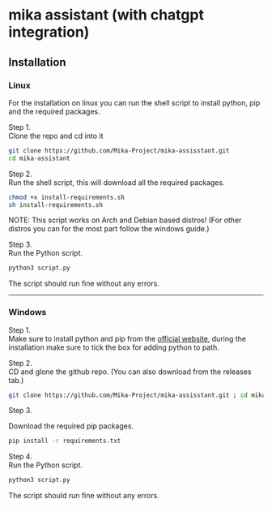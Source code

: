 # mika assistant (with chatgpt integration)

## Installation

### Linux

For the installation on linux you can run the shell script to install python, pip and the required packages.

Step 1.   
Clone the repo and cd into it

```bash
git clone https://github.com/Mika-Project/mika-assisstant.git 
cd mika-assistant
```

Step 2.  
Run the shell script, this will download all the required packages.

```bash
chmod +x install-requirements.sh 
sh install-requirements.sh
```

NOTE: This script works on Arch and Debian based distros! (For other distros you can for the most part follow the windows guide.)

Step 3.  
Run the Python script.

```bash
python3 script.py
```

The script should run fine without any errors.

---

### Windows

Step 1.  
Make sure to install python and pip from the [official website,](https://www.python.org/downloads/) during the installation make sure to tick the box for adding python to path.

Step 2.  
CD and glone the github repo. (You can also download from the releases tab.)

```bash
git clone https://github.com/Mika-Project/mika-assisstant.git ; cd mika-assistant
```

Step 3.

Download the required pip packages.

```bash
pip install -r requirements.txt
```

Step 4.  
Run the Python script.

```bash
python3 script.py
```

The script should run fine without any errors.
